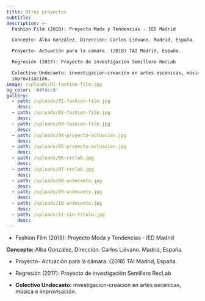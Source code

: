 ```yaml
---
title: Otros proyectos
subtitle:
description: >-
  Fashion Film (2018): Proyecto Moda y Tendencias - IED Madrid

  Concepto: Alba González, Dirección: Carlos Liévano. Madrid, España.

  Proyecto- Actuación para la cámara. (2018) TAI Madrid, España.

  Regresión (2017): Proyecto de investigación Semillero RecLab

  Colectivo Undecaeto: investigacion-creación en artes escénicas, música e
  improvisación.
image: /uploads/01-fashion-film.jpg
bg_color: '#4fdcc8'
gallery:
  - path: /uploads/01-fashion-film.jpg
    desc:
  - path: /uploads/02-fashion-film.jpg
    desc:
  - path: /uploads/03-fashion-film.jpg
    desc:
  - path: /uploads/04-proyecto-actuacion.jpg
    desc:
  - path: /uploads/05-proyecto-actuacion.jpg
    desc:
  - path: /uploads/06-reclab.jpg
    desc:
  - path: /uploads/07-reclab.jpg
    desc:
  - path: /uploads/08-undecaeto.jpg
    desc:
  - path: /uploads/09-undecaeto.jpg
    desc:
  - path: /uploads/10-undecaeto.jpg
    desc:
  - path: /uploads/11-sin-titulo.jpg
    desc:
---
```


* Fashion Film (2018): Proyecto Moda y Tendencias - IED Madrid

**Concepto:** Alba Gonz&aacute;lez, Direcci&oacute;n: Carlos Li&eacute;vano. Madrid, Espa&ntilde;a.

* Proyecto- Actuaci&oacute;n para la c&aacute;mara. (2018) TAI Madrid, Espa&ntilde;a.

* Regresi&oacute;n (2017): Proyecto de investigaci&oacute;n Semillero RecLab

* **Colectivo Undecaeto:** investigacion-creaci&oacute;n en artes esc&eacute;nicas, m&uacute;sica e improvisaci&oacute;n.